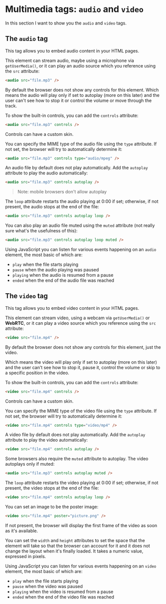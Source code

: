 # Multimedia tags: `audio` and `video`

In this section I want to show you the
`audio` and `video` tags.

## The `audio` tag

This tag allows you to embed audio content in your HTML pages.

This element can stream audio, maybe using a microphone via `getUserMedia()`, or it can play an audio source which you reference using the `src` attribute:

```html
<audio src="file.mp3" />
```

By default the browser does not show any controls for this element. Which means the audio will play only if set to autoplay (more on this later) and the user can't see how to stop it or control the volume or move through the track.

To show the built-in controls, you can add the `controls` attribute:

```html
<audio src="file.mp3" controls />
```

Controls can have a custom skin.

You can specify the MIME type of the audio file using the `type` attribute. If not set, the browser will try to automatically determine it:

```html
<audio src="file.mp3" controls type="audio/mpeg" />
```

An audio file by default does not play automatically. Add the `autoplay` attribute to play the audio automatically:

```html
<audio src="file.mp3" controls autoplay />
```

> Note: mobile browsers don't allow autoplay

The `loop` attribute restarts the audio playing at 0:00 if set; otherwise, if not present, the audio stops at the end of the file:

```html
<audio src="file.mp3" controls autoplay loop />
```

You can also play an audio file muted using the `muted` attribute (not really sure what's the usefulness of this):

```html
<audio src="file.mp3" controls autoplay loop muted />
```

Using JavaScript you can listen for various events happening on an `audio` element, the most basic of which are:

- `play` when the file starts playing
- `pause` when the audio playing was paused
- `playing` when the audio is resumed from a pause
- `ended`	when the end of the audio file was reached

## The `video` tag

This tag allows you to embed video content in your HTML pages.

This element can stream video, using a webcam via `getUserMedia()` or **WebRTC**, or it can play a video source which you reference using the `src` attribute:

```html
<video src="file.mp4" />
```

By default the browser does not show any controls for this element, just the video.

Which means the video will play only if set to autoplay (more on this later) and the user can't see how to stop it, pause it, control the volume or skip to a specific position in the video.

To show the built-in controls, you can add the `controls` attribute:

```html
<video src="file.mp4" controls />
```

Controls can have a custom skin.

You can specify the MIME type of the video file using the `type` attribute. If not set, the browser will try to automatically determine it:

```html
<video src="file.mp4" controls type="video/mp4" />
```

A video file by default does not play automatically. Add the `autoplay` attribute to play the video automatically:

```html
<video src="file.mp4" controls autoplay />
```

Some browsers also require the `muted` attribute to autoplay. The video autoplays only if muted:

```html
<audio src="file.mp3" controls autoplay muted />
```

The `loop` attribute restarts the video playing at 0:00 if set; otherwise, if not present, the video stops at the end of the file:

```html
<video src="file.mp4" controls autoplay loop />
```

You can set an image to be the poster image:

```html
<video src="file.mp4" poster="picture.png" />
```

If not present, the browser will display the first frame of the video as soon as it's available.

You can set the `width` and `height` attributes to set the space that the element will take so that the browser can account for it and it does not change the layout when it's finally loaded.
It takes a numeric value, expressed in pixels.

Using JavaScript you can listen for various events happening on an `video` element, the most basic of which are:

- `play` when the file starts playing
- `pause` when the video was paused
- `playing` when the video is resumed from a pause
- `ended`	when the end of the video file was reached

